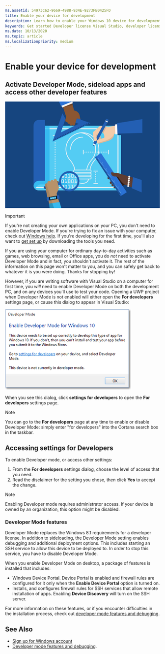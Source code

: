 ```yaml
---
ms.assetid: 54973C62-9669-4988-934E-9273FB0425FD
title: Enable your device for development
description: Learn how to enable your Windows 10 device for development and debugging by activating Developer Mode in Visual Studio.
keywords: Get started Developer license Visual Studio, developer license enable device
ms.date: 10/13/2020
ms.topic: article
ms.localizationpriority: medium
---
```


# Enable your device for development

## Activate Developer Mode, sideload apps and access other developer features

![Enable your devices for development](images/developer-poster.png)

> [!IMPORTANT]
> If you're not creating your own applications on your PC, you don't need to enable Developer Mode. If you're trying to fix an issue with your computer, check out [Windows help](https://support.microsoft.com/hub/4338813/windows-help?os=windows-10). If you're developing for the first time, you'll also want to [get set up](get-set-up.md) by downloading the tools you need.

If you are using your computer for ordinary day-to-day activities such as games, web browsing, email or Office apps, you do *not* need to activate Developer Mode and in fact, you shouldn't activate it. The rest of the information on this page won't matter to you, and you can safely get back to whatever it is you were doing. Thanks for stopping by!

However, if you are writing software with Visual Studio on a computer for first time, you *will* need to enable Developer Mode on both the development PC, and on any devices you'll use to test your code. Opening a UWP project when Developer Mode is not enabled will either open the **For developers** settings page, or cause this dialog to appear in Visual Studio:

![Enable developer mode dialog that is displayed in Visual Studio](images/latestenabledialog.png)

When you see this dialog, click **settings for developers** to open the **For developers** settings page.

> [!NOTE]
> You can go to the **For developers** page at any time to enable or disable Developer Mode: simply enter "for developers" into the Cortana search box in the taskbar.

## Accessing settings for Developers

To enable Developer mode, or access other settings:

1.  From the **For developers** settings dialog, choose the level of access that you need.
2.  Read the disclaimer for the setting you chose, then click **Yes** to accept the change.

> [!NOTE]
> Enabling Developer mode requires administrator access. If your device is owned by an organization, this option might be disabled.

### Developer Mode features

Developer Mode replaces the Windows 8.1 requirements for a developer license.  In addition to sideloading, the Developer Mode setting enables debugging and additional deployment options. This includes starting an SSH service to allow this device to be deployed to. In order to stop this service, you have to disable Developer Mode.

When you enable Developer Mode on desktop, a package of features is installed that includes:
- Windows Device Portal. Device Portal is enabled and firewall rules are configured for it only when the **Enable Device Portal** option is turned on.
- Installs, and configures firewall rules for SSH services that allow remote installation of apps. Enabling **Device Discovery** will turn on the SSH server.

For more information on these features, or if you encounter difficulties in the installation process, check out [developer mode features and debugging](developer-mode-features-and-debugging.md).

## See Also

* [Sign up for Windows account](sign-up.md)
* [Developer mode features and debugging](developer-mode-features-and-debugging.md).